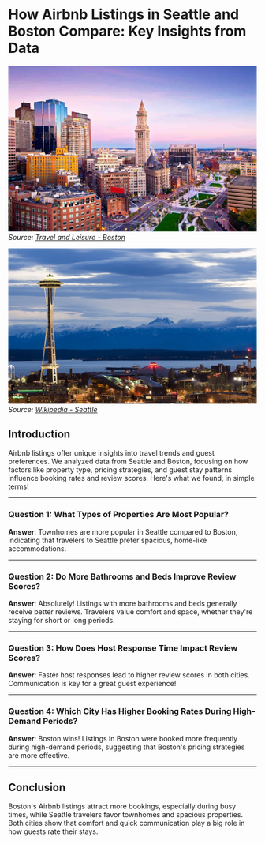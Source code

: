# How Airbnb Listings in Seattle and Boston Compare: Key Insights from Data

![Boston](boston-image.jpg)
*Source: [Travel and Leisure - Boston](https://www.travelandleisure.com/travel-guide/boston)*

![Seattle](seattle-image.jpeg)
*Source: [Wikipedia - Seattle](https://en.wikipedia.org/wiki/Seattle)*

## Introduction

Airbnb listings offer unique insights into travel trends and guest preferences. We analyzed data from Seattle and Boston, focusing on how factors like property type, pricing strategies, and guest stay patterns influence booking rates and review scores. Here's what we found, in simple terms!

---

### Question 1: What Types of Properties Are Most Popular?
**Answer**: Townhomes are more popular in Seattle compared to Boston, indicating that travelers to Seattle prefer spacious, home-like accommodations.

---

### Question 2: Do More Bathrooms and Beds Improve Review Scores?
**Answer**: Absolutely! Listings with more bathrooms and beds generally receive better reviews. Travelers value comfort and space, whether they're staying for short or long periods.

---

### Question 3: How Does Host Response Time Impact Review Scores?
**Answer**: Faster host responses lead to higher review scores in both cities. Communication is key for a great guest experience!

---

### Question 4: Which City Has Higher Booking Rates During High-Demand Periods?
**Answer**: Boston wins! Listings in Boston were booked more frequently during high-demand periods, suggesting that Boston's pricing strategies are more effective.

---

## Conclusion

Boston's Airbnb listings attract more bookings, especially during busy times, while Seattle travelers favor townhomes and spacious properties. Both cities show that comfort and quick communication play a big role in how guests rate their stays.
